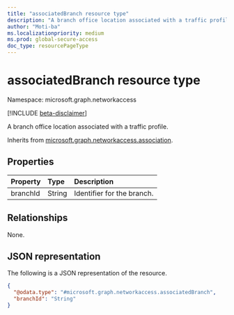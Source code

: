 ```yaml
---
title: "associatedBranch resource type"
description: "A branch office location associated with a traffic profile."
author: "Moti-ba"
ms.localizationpriority: medium
ms.prod: global-secure-access
doc_type: resourcePageType
---
```


# associatedBranch resource type

Namespace: microsoft.graph.networkaccess

[!INCLUDE [beta-disclaimer](../../includes/beta-disclaimer.md)]

A branch office location associated with a traffic profile.

Inherits from [microsoft.graph.networkaccess.association](../resources/networkaccess-association.md).

## Properties
|Property|Type|Description|
|:---|:---|:---|
|branchId|String|Identifier for the branch.|

## Relationships
None.

## JSON representation
The following is a JSON representation of the resource.
<!-- {
  "blockType": "resource",
  "@odata.type": "microsoft.graph.networkaccess.associatedBranch"
}
-->
``` json
{
  "@odata.type": "#microsoft.graph.networkaccess.associatedBranch",
  "branchId": "String"
}
```

